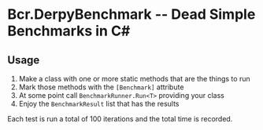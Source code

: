 # Bcr.DerpyBenchmark -- Dead Simple Benchmarks in C#

## Usage

1. Make a class with one or more static methods that are the things to run
2. Mark those methods with the `[Benchmark]` attribute
3. At some point call `BenchmarkRunner.Run<T>` providing your class
4. Enjoy the `BenchmarkResult` list that has the results

Each test is run a total of 100 iterations and the total time is recorded.
